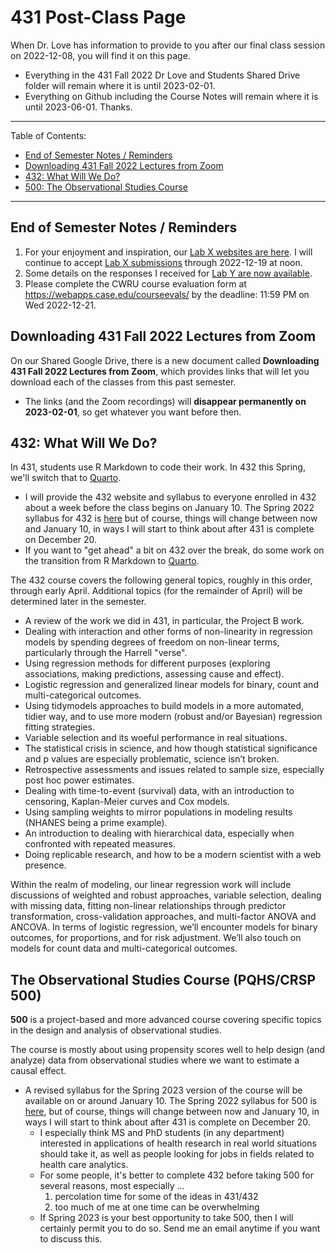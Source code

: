 # 431 Post-Class Page

When Dr. Love has information to provide to you after our final class session on 2022-12-08, you will find it on this page.

- Everything in the 431 Fall 2022 Dr Love and Students Shared Drive folder will remain where it is until 2023-02-01.
- Everything on Github including the Course Notes will remain where it is until 2023-06-01.
Thanks.

----------

Table of Contents:

- [End of Semester Notes / Reminders](#end-of-semester-notes--reminders)
- [Downloading 431 Fall 2022 Lectures from Zoom](#downloading-431-fall-2022-lectures-from-zoom)
- [432: What Will We Do?](#432-what-will-we-do)
- [500: The Observational Studies Course](#the-observational-studies-course-pqhscrsp-500)

-----------------------

## End of Semester Notes / Reminders

1. For your enjoyment and inspiration, our [Lab X websites are here](https://github.com/THOMASELOVE/431-labs-2022/blob/main/labXwebsites.md). I will continue to accept [Lab X submissions](https://github.com/THOMASELOVE/431-labs-2022/blob/main/labX.md) through 2022-12-19 at noon.
2. Some details on the responses I received for [Lab Y are now available](https://github.com/THOMASELOVE/431-labs-2022/blob/main/labY.md#submissions).
3. Please complete the CWRU course evaluation form at <https://webapps.case.edu/courseevals/> by the deadline: 11:59 PM on Wed 2022-12-21.

## Downloading 431 Fall 2022 Lectures from Zoom

On our Shared Google Drive, there is a new document called **Downloading 431 Fall 2022 Lectures from Zoom**, which provides links that will let you download each of the classes from this past semester. 

- The links (and the Zoom recordings) will **disappear permanently on 2023-02-01**, so get whatever you want before then. 

## 432: What Will We Do?

In 431, students use R Markdown to code their work. In 432 this Spring, we'll switch that to [Quarto](https://quarto.org/).

- I will provide the 432 website and syllabus to everyone enrolled in 432 about a week before the class begins on January 10. The Spring 2022 syllabus for 432 is [here](https://thomaselove.github.io/432-2022-syllabus/) but of course, things will change between now and January 10, in ways I will start to think about after 431 is complete on December 20.
- If you want to "get ahead" a bit on 432 over the break, do some work on the transition from R Markdown to [Quarto](https://quarto.org/docs/get-started/hello/rstudio.html).

The 432 course covers the following general topics, roughly in this order, through early April. Additional topics (for the remainder of April) will be determined later in the semester.

- A review of the work we did in 431, in particular, the Project B work.
- Dealing with interaction and other forms of non-linearity in regression models by spending degrees of freedom on non-linear terms, particularly through the Harrell "verse".
- Using regression methods for different purposes (exploring associations, making predictions, assessing cause and effect).
- Logistic regression and generalized linear models for binary, count and multi-categorical outcomes.
- Using tidymodels approaches to build models in a more automated, tidier way, and to use more modern (robust and/or Bayesian) regression fitting strategies.
- Variable selection and its woeful performance in real situations.
- The statistical crisis in science, and how though statistical significance and p values are especially problematic, science isn’t broken.
- Retrospective assessments and issues related to sample size, especially post hoc power estimates.
- Dealing with time-to-event (survival) data, with an introduction to censoring, Kaplan-Meier curves and Cox models.
- Using sampling weights to mirror populations in modeling results (NHANES being a prime example).
- An introduction to dealing with hierarchical data, especially when confronted with repeated measures.
- Doing replicable research, and how to be a modern scientist with a web presence.

Within the realm of modeling, our linear regression work will include discussions of weighted and robust approaches, variable selection, dealing with missing data, fitting non-linear relationships through predictor transformation, cross-validation approaches, and multi-factor ANOVA and ANCOVA. In terms of logistic regression, we’ll encounter models for binary outcomes, for proportions, and for risk adjustment. We’ll also touch on models for count data and multi-categorical outcomes.

## The Observational Studies Course (PQHS/CRSP 500)

**500** is a project-based and more advanced course covering specific topics in the design and analysis of observational studies.

The course is mostly about using propensity scores well to help design (and analyze) data from observational studies where we want to estimate a causal effect.

- A revised syllabus for the Spring 2023 version of the course will be available on or around January 10. The Spring 2022 syllabus for 500 is [here](https://thomaselove.github.io/500-2022-syllabus/), but of course, things will change between now and January 10, in ways I will start to think about after 431 is complete on December 20.
    - I especially think MS and PhD students (in any department) interested in applications of health research in real world situations should take it, as well as people looking for jobs in fields related to health care analytics.
    - For some people, it's better to complete 432 before taking 500 for several reasons, most especially ...
        1. percolation time for some of the ideas in 431/432
        2. too much of me at one time can be overwhelming
    - If Spring 2023 is your best opportunity to take 500, then I will certainly permit you to do so. Send me an email anytime if you want to discuss this.

